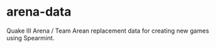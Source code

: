 arena-data
==========

Quake III Arena / Team Arean replacement data for creating new games using Spearmint.
